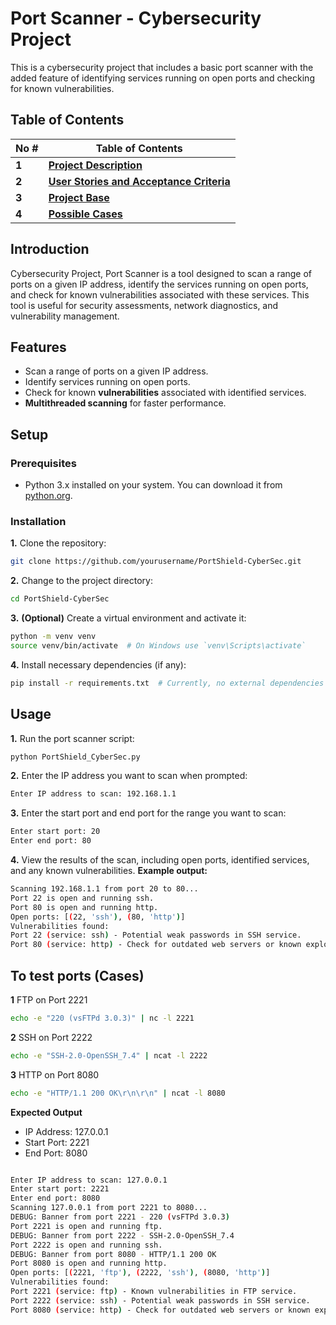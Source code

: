 #  Port Scanner - Cybersecurity Project

This is a cybersecurity project that includes a basic port scanner with the added feature of identifying services running on open ports and checking for known vulnerabilities.

## Table of Contents

| No # | Table of Contents                                                                   |
| --- | ----------------------------------------------------------------------- |
| **1**   | [**Project Description**](https://github.com/xkyleann/PortShield_CyberSec/blob/main/README.md) |
| **2**   | [**User Stories and Acceptance Criteria**](https://github.com/xkyleann/PortShield_CyberSec/blob/main/PortShield_Documentation.xlsx) |
| **3**   | [**Project Base**](https://github.com/xkyleann/PortShield_CyberSec/blob/main/PortShield_CyberSec.py) |
| **4**   | [**Possible Cases**](https://github.com/xkyleann/PortShield_CyberSec/blob/main/PossibleCases.md) |



## Introduction

Cybersecurity Project, Port Scanner is a tool designed to scan a range of ports on a given IP address, identify the services running on open ports, and check for known vulnerabilities associated with these services. This tool is useful for security assessments, network diagnostics, and vulnerability management.

## Features

- Scan a range of ports on a given IP address.
- Identify services running on open ports.
- Check for known **vulnerabilities** associated with identified services.
- **Multithreaded scanning** for faster performance.

## Setup

### Prerequisites

- Python 3.x installed on your system. You can download it from [python.org](https://www.python.org/).

### Installation
**1.** Clone the repository:

```bash
git clone https://github.com/yourusername/PortShield-CyberSec.git
```

**2.** Change to the project directory:
```bash
cd PortShield-CyberSec
```

**3.** **(Optional)** Create a virtual environment and activate it:

```bash
python -m venv venv
source venv/bin/activate  # On Windows use `venv\Scripts\activate`
```

**4.** Install necessary dependencies (if any):

```bash
pip install -r requirements.txt  # Currently, no external dependencies are required
```

## Usage
**1.** Run the port scanner script:
```bash
python PortShield_CyberSec.py
```

**2.** Enter the IP address you want to scan when prompted:
```bash
Enter IP address to scan: 192.168.1.1
```

**3.** Enter the start port and end port for the range you want to scan:
```bash
Enter start port: 20
Enter end port: 80
```

**4.** View the results of the scan, including open ports, identified services, and any known vulnerabilities. **Example output:**
```bash
Scanning 192.168.1.1 from port 20 to 80...
Port 22 is open and running ssh.
Port 80 is open and running http.
Open ports: [(22, 'ssh'), (80, 'http')]
Vulnerabilities found:
Port 22 (service: ssh) - Potential weak passwords in SSH service.
Port 80 (service: http) - Check for outdated web servers or known exploits.
```

## To test ports (Cases)

**1** FTP on Port 2221
```bash
echo -e "220 (vsFTPd 3.0.3)" | nc -l 2221
```

**2** SSH on Port 2222
```bash
echo -e "SSH-2.0-OpenSSH_7.4" | ncat -l 2222
```

**3** HTTP on Port 8080
```bash
echo -e "HTTP/1.1 200 OK\r\n\r\n" | ncat -l 8080 
```

**Expected Output** 
- IP Address: 127.0.0.1
- Start Port: 2221
- End Port: 8080

```bash

Enter IP address to scan: 127.0.0.1
Enter start port: 2221
Enter end port: 8080
Scanning 127.0.0.1 from port 2221 to 8080...
DEBUG: Banner from port 2221 - 220 (vsFTPd 3.0.3)
Port 2221 is open and running ftp.
DEBUG: Banner from port 2222 - SSH-2.0-OpenSSH_7.4
Port 2222 is open and running ssh.
DEBUG: Banner from port 8080 - HTTP/1.1 200 OK
Port 8080 is open and running http.
Open ports: [(2221, 'ftp'), (2222, 'ssh'), (8080, 'http')]
Vulnerabilities found:
Port 2221 (service: ftp) - Known vulnerabilities in FTP service.
Port 2222 (service: ssh) - Potential weak passwords in SSH service.
Port 8080 (service: http) - Check for outdated web servers or known exploits.
```


